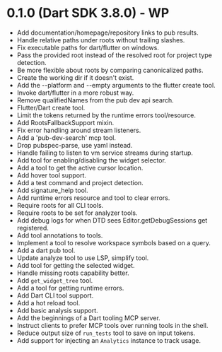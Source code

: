 # 0.1.0 (Dart SDK 3.8.0) - WP

* Add documentation/homepage/repository links to pub results.
* Handle relative paths under roots without trailing slashes.
* Fix executable paths for dart/flutter on windows.
* Pass the provided root instead of the resolved root for project type detection.
* Be more flexible about roots by comparing canonicalized paths.
* Create the working dir if it doesn't exist.
* Add the --platform and --empty arguments to the flutter create tool.
* Invoke dart/flutter in a more robust way.
* Remove qualifiedNames from the pub dev api search.
* Flutter/Dart create tool.
* Limit the tokens returned by the runtime errors tool/resource.
* Add RootsFallbackSupport mixin.
* Fix error handling around stream listeners.
* Add a 'pub-dev-search' mcp tool.
* Drop pubspec-parse, use yaml instead.
* Handle failing to listen to vm service streams during startup.
* Add tool for enabling/disabling the widget selector.
* Add a tool to get the active cursor location.
* Add hover tool support.
* Add a test command and project detection.
* Add signature_help tool.
* Add runtime errors resource and tool to clear errors.
* Require roots for all CLI tools.
* Require roots to be set for analyzer tools.
* Add debug logs for when DTD sees Editor.getDebugSessions get registered.
* Add tool annotations to tools.
* Implement a tool to resolve workspace symbols based on a query.
* Add a dart pub tool.
* Update analyze tool to use LSP, simplify tool.
* Add tool for getting the selected widget.
* Handle missing roots capability better.
* Add `get_widget_tree` tool.
* Add a tool for getting runtime errors.
* Add Dart CLI tool support.
* Add a hot reload tool.
* Add basic analysis support.
* Add the beginnings of a Dart tooling MCP server.
* Instruct clients to prefer MCP tools over running tools in the shell.
* Reduce output size of `run_tests` tool to save on input tokens.
* Add support for injecting an `Analytics` instance to track usage.
